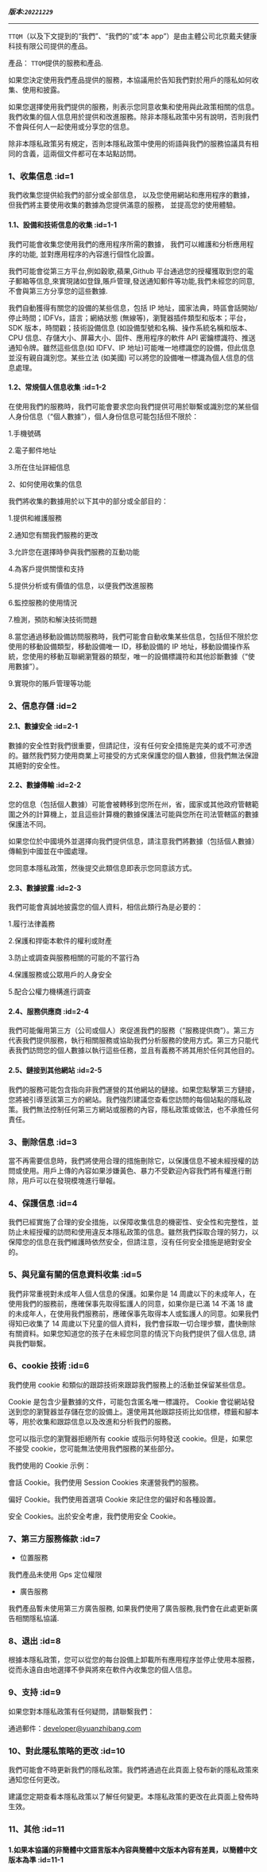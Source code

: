 **_版本:`20221229`_**

---

`TTQM`（以及下文提到的“我們”、“我們的”或“本 app”）是由主體公司北京戴夫健康科技有限公司提供的產品。

產品： `TTQM`提供的服務和產品.

如果您決定使用我們產品提供的服務，本協議用於告知我們對於用戶的隱私如何收集、使用和披露。

如果您選擇使用我們提供的服務，則表示您同意收集和使用與此政策相關的信息。我們收集的個人信息用於提供和改進服務。除非本隱私政策中另有說明，否則我們不會與任何人一起使用或分享您的信息。

除非本隱私政策另有規定，否則本隱私政策中使用的術語與我們的服務協議具有相同的含義，這兩個文件都可在本站點訪問。

### 1、收集信息 :id=1

我們收集您提供給我們的部分或全部信息， 以及您使用網站和應用程序的數據， 但我們將主要使用收集的數據為您提供滿意的服務， 並提高您的使用體驗。

#### 1.1、設備和技術信息的收集 :id=1-1

我們可能會收集您使用我們的應用程序所需的數據， 我們可以維護和分析應用程序的功能, 並對應用程序的內容進行個性化設置。

我們可能會從第三方平台,例如穀歌,蘋果,Github 平台通過您的授權獲取到您的電子郵箱等信息,來實現諸如登錄,賬戶管理,發送通知郵件等功能,我們未經您的同意,不會與第三方分享您的這些數據.

我們自動獲得有關您的設備的某些信息，包括 IP 地址，國家法典，時區會話開始/停止時間；IDFVs，語言；網絡狀態 (無線等)，瀏覽器插件類型和版本；平台，SDK 版本，時間戳；技術設備信息 (如設備型號和名稱、操作系統名稱和版本、CPU 信息、存儲大小、屏幕大小、固件、應用程序的軟件 API 密鑰標識符、推送通知令牌。雖然這些信息(如 IDFV、IP 地址)可能唯一地標識您的設備，但此信息並沒有親自識別您。某些立法 (如美國) 可以將您的設備唯一標識為個人信息的信息處理。

#### 1.2、常規個人信息收集 :id=1-2

在使用我們的服務時，我們可能會要求您向我們提供可用於聯繫或識別您的某些個人身份信息（“個人數據”），個人身份信息可能包括但不限於：

1.手機號碼

2.電子郵件地址

3.所在住址詳細信息

2、如何使用收集的信息

我們將收集的數據用於以下其中的部分或全部目的：

1.提供和維護服務

2.通知您有關我們服務的更改

3.允許您在選擇時參與我們服務的互動功能

4.為客戶提供關懷和支持

5.提供分析或有價值的信息，以便我們改進服務

6.監控服務的使用情況

7.檢測，預防和解決技術問題

8.當您通過移動設備訪問服務時，我們可能會自動收集某些信息，包括但不限於您使用的移動設備類型，移動設備唯一 ID，移動設備的 IP 地址，移動設備操作系統，您使用的移動互聯網瀏覽器的類型，唯一的設備標識符和其他診斷數據（“使用數據”）。

9.實現你的賬戶管理等功能

### 2、信息存儲 :id=2

#### 2.1、數據安全 :id=2-1

數據的安全性對我們很重要，但請記住，沒有任何安全措施是完美的或不可滲透的。雖然我們努力使用商業上可接受的方式來保護您的個人數據，但我們無法保證其絕對的安全性。

#### 2.2、數據傳輸 :id=2-2

您的信息（包括個人數據）可能會被轉移到您所在州，省，國家或其他政府管轄範圍之外的計算機上，並且這些計算機的數據保護法可能與您所在司法管轄區的數據保護法不同。

如果您位於中國境外並選擇向我們提供信息，請注意我們將數據（包括個人數據）傳輸到中國並在中國處理。

您同意本隱私政策，然後提交此類信息即表示您同意該方式。

#### 2.3、數據披露 :id=2-3

我們可能會真誠地披露您的個人資料，相信此類行為是必要的：

1.履行法律義務

2.保護和捍衛本軟件的權利或財產

3.防止或調查與服務相關的可能的不當行為

4.保護服務或公眾用戶的人身安全

5.配合公權力機構進行調查

#### 2.4、服務供應商 :id=2-4

我們可能僱用第三方（公司或個人）來促進我們的服務（“服務提供商”）。第三方代表我們提供服務，執行相關服務或協助我們分析服務的使用方式。第三方只能代表我們訪問您的個人數據以執行這些任務，並且有義務不將其用於任何其他目的。

#### 2.5、鏈接到其他網站 :id=2-5

我們的服務可能包含指向非我們運營的其他網站的鏈接。如果您點擊第三方鏈接，您將被引導至該第三方的網站。我們強烈建議您查看您訪問的每個站點的隱私政策。我們無法控制任何第三方網站或服務的內容，隱私政策或做法，也不承擔任何責任。

### 3、刪除信息 :id=3

當不再需要信息時，我們將使用合理的措施刪除它，以保護信息不被未經授權的訪問或使用。用戶上傳的內容如果涉嫌黃色、暴力不受歡迎內容我們將有權進行刪除，用戶可以在發現模塊進行舉報。

### 4、保護信息 :id=4

我們已經實施了合理的安全措施，以保障收集信息的機密性、安全性和完整性，並防止未經授權的訪問和使用違反本隱私政策的信息。雖然我們採取合理的努力，以保障您的信息在我們維護時依然安全，但請注意，沒有任何安全措施是絕對安全的。

### 5、與兒童有關的信息資料收集 :id=5

我們非常重視對未成年人個人信息的保護。如果你是 14 周歲以下的未成年人，在使用我們的服務前，應確保事先取得監護人的同意，如果你是已滿 14 不滿 18 歲的未成年人，在使用我們服務前，應確保事先取得本人或監護人的同意。如果我們得知已收集了 14 周歲以下兒童的個人資料，我們會採取一切合理步驟，盡快刪除有關資料。如果您知道您的孩子在未經您同意的情況下向我們提供了個人信息, 請與我們聯繫。

### 6、cookie 技術 :id=6

我們使用 cookie 和類似的跟踪技術來跟踪我們服務上的活動並保留某些信息。

Cookie 是包含少量數據的文件，可能包含匿名唯一標識符。 Cookie 會從網站發送到您的瀏覽器並存儲在您的設備上。還使用其他跟踪技術比如信標，標籤和腳本等，用於收集和跟踪信息以及改進和分析我們的服務。

您可以指示您的瀏覽器拒絕所有 cookie 或指示何時發送 cookie。但是，如果您不接受 cookie，您可能無法使用我們服務的某些部分。

我們使用的 Cookie 示例：

會話 Cookie。我們使用 Session Cookies 來運營我們的服務。

偏好 Cookie。我們使用首選項 Cookie 來記住您的偏好和各種設置。

安全 Cookies。出於安全考慮，我們使用安全 Cookie。

### 7、第三方服務條款 :id=7

- 位置服務

我們產品未使用 Gps 定位權限

- 廣告服務

我們產品暫未使用第三方廣告服務, 如果我們使用了廣告服務,我們會在此處更新廣告相關隱私協議.

### 8、退出 :id=8

根據本隱私政策，您可以從您的每台設備上卸載所有應用程序並停止使用本服務，從而永遠自由地選擇不參與將來在軟件內收集您的個人信息。

### 9、支持 :id=9

如果您對本隱私政策有任何疑問，請聯繫我們：

通過郵件：[developer@yuanzhibang.com](mailto:consumer-service@yuanzhibang.com)

### 10、對此隱私策略的更改 :id=10

我們可能會不時更新我們的隱私政策。我們將通過在此頁面上發布新的隱私政策來通知您任何更改。

建議您定期查看本隱私政策以了解任何變更。本隱私政策的更改在此頁面上發佈時生效。

### 11、其他 :id=11

#### 1.如果本協議的非簡體中文語言版本內容與簡體中文版本內容有差異，以簡體中文版本為準 :id=11-1

